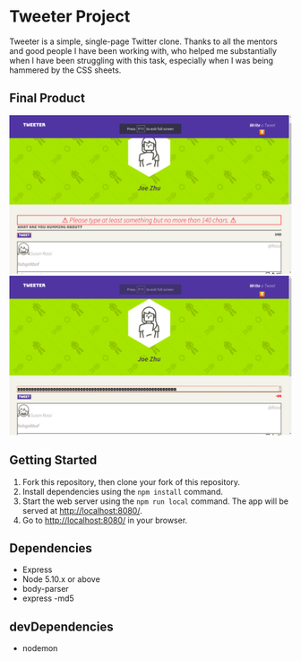 # Tweeter Project

Tweeter is a simple, single-page Twitter clone. Thanks to all the mentors and good people I have been working with, who helped me substantially when I have been struggling with this task, especially when I was being hammered by the CSS sheets.

## Final Product
!["NewLook1"](https://github.com/JoeDzhu/tweeter/blob/master/docs/NewLook1.png)
!["NewLook2"](https://github.com/JoeDzhu/tweeter/blob/master/docs/NewLook2.png)

## Getting Started

1. Fork this repository, then clone your fork of this repository.
2. Install dependencies using the `npm install` command.
3. Start the web server using the `npm run local` command. The app will be served at <http://localhost:8080/>.
4. Go to <http://localhost:8080/> in your browser.

## Dependencies

- Express
- Node 5.10.x or above
- body-parser
- express
-md5

## devDependencies

- nodemon


